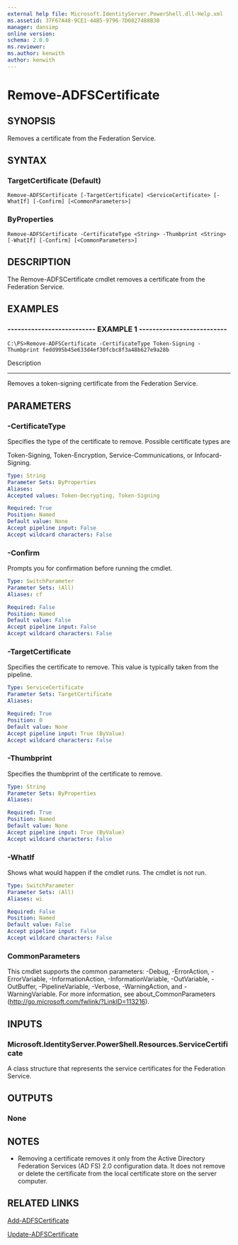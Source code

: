 ```yaml
---
external help file: Microsoft.IdentityServer.PowerShell.dll-Help.xml
ms.assetid: 37F67A48-9CE1-44B5-9796-7D0827488B3B
manager: dansimp
online version: 
schema: 2.0.0
ms.reviewer:
ms.author: kenwith
author: kenwith
---
```


# Remove-ADFSCertificate

## SYNOPSIS
Removes a certificate from the Federation Service.

## SYNTAX

### TargetCertificate (Default)
```
Remove-ADFSCertificate [-TargetCertificate] <ServiceCertificate> [-WhatIf] [-Confirm] [<CommonParameters>]
```

### ByProperties
```
Remove-ADFSCertificate -CertificateType <String> -Thumbprint <String> [-WhatIf] [-Confirm] [<CommonParameters>]
```

## DESCRIPTION
The Remove-ADFSCertificate cmdlet removes a certificate from the Federation Service.

## EXAMPLES

### -------------------------- EXAMPLE 1 --------------------------
```
C:\PS>Remove-ADFSCertificate -CertificateType Token-Signing -Thumbprint ‎fedd995b45e633d4ef30fcbc8f3a48b627e9a28b
```

Description

-----------

Removes a token-signing certificate from the Federation Service.

## PARAMETERS

### -CertificateType
Specifies the type of the certificate to remove.
Possible certificate types are

Token-Signing, Token-Encryption, Service-Communications, or Infocard-Signing.

```yaml
Type: String
Parameter Sets: ByProperties
Aliases: 
Accepted values: Token-Decrypting, Token-Signing

Required: True
Position: Named
Default value: None
Accept pipeline input: False
Accept wildcard characters: False
```

### -Confirm
Prompts you for confirmation before running the cmdlet.

```yaml
Type: SwitchParameter
Parameter Sets: (All)
Aliases: cf

Required: False
Position: Named
Default value: False
Accept pipeline input: False
Accept wildcard characters: False
```

### -TargetCertificate
Specifies the certificate to remove.
This value is typically taken from the pipeline.

```yaml
Type: ServiceCertificate
Parameter Sets: TargetCertificate
Aliases: 

Required: True
Position: 0
Default value: None
Accept pipeline input: True (ByValue)
Accept wildcard characters: False
```

### -Thumbprint
Specifies the thumbprint of the certificate to remove.

```yaml
Type: String
Parameter Sets: ByProperties
Aliases: 

Required: True
Position: Named
Default value: None
Accept pipeline input: True (ByValue)
Accept wildcard characters: False
```

### -WhatIf
Shows what would happen if the cmdlet runs.
The cmdlet is not run.

```yaml
Type: SwitchParameter
Parameter Sets: (All)
Aliases: wi

Required: False
Position: Named
Default value: False
Accept pipeline input: False
Accept wildcard characters: False
```

### CommonParameters
This cmdlet supports the common parameters: -Debug, -ErrorAction, -ErrorVariable, -InformationAction, -InformationVariable, -OutVariable, -OutBuffer, -PipelineVariable, -Verbose, -WarningAction, and -WarningVariable. For more information, see about_CommonParameters (http://go.microsoft.com/fwlink/?LinkID=113216).

## INPUTS

### Microsoft.IdentityServer.PowerShell.Resources.ServiceCertificate
A class structure that represents the service certificates for the Federation Service.

## OUTPUTS

### None

## NOTES
* Removing a certificate removes it only from the Active Directory Federation Services (AD FS) 2.0 configuration data. It does not remove or delete the certificate from the local certificate store on the server computer.

## RELATED LINKS

[Add-ADFSCertificate](./Add-ADFSCertificate.md)

[Update-ADFSCertificate](./Update-ADFSCertificate.md)


